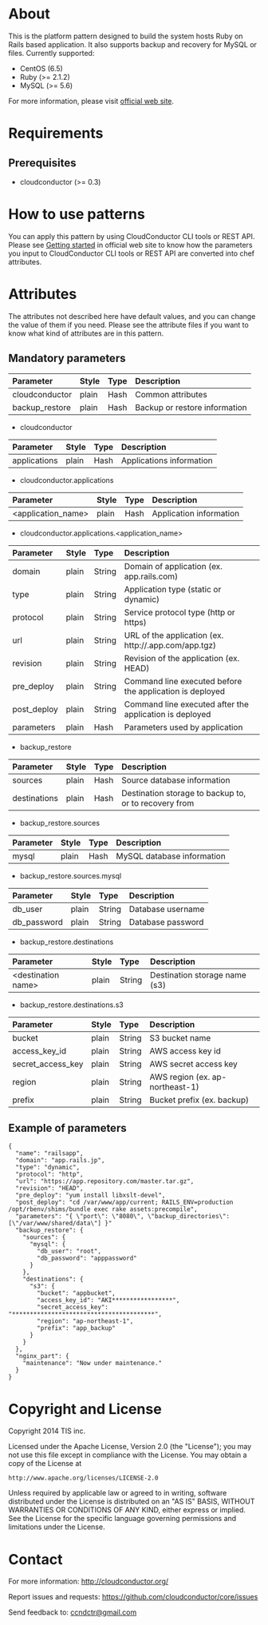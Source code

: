 About
=====

This is the platform pattern designed to build the system hosts Ruby on Rails based application.
It also supports backup and recovery for MySQL or files. Currently supported:

* CentOS (6.5)
* Ruby (>= 2.1.2)
* MySQL (>= 5.6)

For more information, please visit [official web site](http://cloudconductor.org/).

Requirements
============

Prerequisites
-------------

- cloudconductor (>= 0.3)

How to use patterns
============

You can apply this pattern by using CloudConductor CLI tools or REST API.
Please see [Getting started](http://cloudconductor.org/) in official web site to know
how the parameters you input to CloudConductor CLI tools or REST API are converted into
chef attributes.

Attributes
==========

The attributes not described here have default values, and you can change the value of them if you need.
Please see the attribute files if you want to know what kind of attributes are in this pattern.

Mandatory parameters
--------------------

|Parameter      |Style         |Type           |Description  |
|:--------------|:-------------|:--------------|:------------|
|cloudconductor |plain         |Hash           |Common attributes|
|backup\_restore|plain         |Hash           |Backup or restore information|


* cloudconductor

|Parameter      |Style         |Type           |Description  |
|:--------------|:-------------|:--------------|:------------|
|applications   |plain         |Hash           |Applications information|

* cloudconductor.applications

|Parameter      |Style         |Type           |Description  |
|:--------------|:-------------|:--------------|:------------|
|\<application\_name\>|plain   |Hash           |Application information|

* cloudconductor.applications.\<application_name\>

|Parameter      |Style         |Type           |Description  |
|:--------------|:-------------|:--------------|:------------|
|domain         |plain         |String         |Domain of application (ex. app.rails.com)|
|type           |plain         |String         |Application type (static or dynamic)
|protocol       |plain         |String         |Service protocol type (http or https)|
|url            |plain         |String         |URL of the application (ex. http://.app.com/app.tgz)|
|revision       |plain         |String         |Revision of the application (ex. HEAD)|
|pre_deploy     |plain         |String         |Command line executed before the application is deployed|
|post_deploy    |plain         |String         |Command line executed after the application is deployed|
|parameters     |plain         |Hash           |Parameters used by application|

* backup_restore

|Parameter      |Style         |Type           |Description  |
|:--------------|:-------------|:--------------|:------------|
|sources        |plain         |Hash           |Source database information|
|destinations   |plain         |Hash           |Destination storage to backup to, or to recovery from|

* backup_restore.sources

|Parameter      |Style         |Type           |Description  |
|:--------------|:-------------|:--------------|:------------|
|mysql          |plain         |Hash           |MySQL database information|

* backup_restore.sources.mysql

|Parameter      |Style         |Type           |Description  |
|:--------------|:-------------|:--------------|:------------|
|db_user        |plain         |String         |Database username|
|db_password    |plain         |String         |Database password|

* backup_restore.destinations

|Parameter      |Style         |Type           |Description  |
|:--------------|:-------------|:--------------|:------------|
|\<destination name\>|plain    |String         |Destination storage name (s3)|

* backup_restore.destinations.s3

|Parameter      |Style         |Type           |Description  |
|:--------------|:-------------|:--------------|:------------|
|bucket         |plain         |String         |S3 bucket name|
|access\_key\_id|plain         |String         |AWS access key id|
|secret\_access\_key|plain     |String         |AWS secret access key|
|region         |plain         |String         |AWS region (ex. ap-northeast-1)|
|prefix         |plain         |String         |Bucket prefix (ex. backup)|

Example of parameters
---------------------

    {
      "name": "railsapp",
      "domain": "app.rails.jp",
      "type": "dynamic",
      "protocol": "http",
      "url": "https://app.repository.com/master.tar.gz",
      "revision": "HEAD",
      "pre_deploy": "yum install libxslt-devel",
      "post_deploy": "cd /var/www/app/current; RAILS_ENV=production /opt/rbenv/shims/bundle exec rake assets:precompile",
      "parameters": "{ \"port\": \"8080\", \"backup_directories\": [\"/var/www/shared/data\"] }"
      "backup_restore": {
        "sources": {
          "mysql": {
            "db_user": "root",
            "db_password": "apppassword"
          }
        },
        "destinations": {
          "s3": {
            "bucket": "appbucket",
            "access_key_id": "AKI*****************",
            "secret_access_key": "****************************************",
            "region": "ap-northeast-1",
            "prefix": "app_backup"
          }
        }
      },
      "nginx_part": {
        "maintenance": "Now under maintenance."
      }
    }

Copyright and License
=====================

Copyright 2014 TIS inc.

Licensed under the Apache License, Version 2.0 (the "License");
you may not use this file except in compliance with the License.
You may obtain a copy of the License at

    http://www.apache.org/licenses/LICENSE-2.0

Unless required by applicable law or agreed to in writing, software
distributed under the License is distributed on an "AS IS" BASIS,
WITHOUT WARRANTIES OR CONDITIONS OF ANY KIND, either express or implied.
See the License for the specific language governing permissions and
limitations under the License.


Contact
=======

For more information: <http://cloudconductor.org/>

Report issues and requests: <https://github.com/cloudconductor/core/issues>

Send feedback to: <ccndctr@gmail.com>
